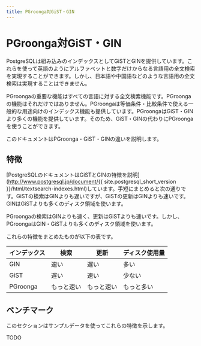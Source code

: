 ```yaml
---
title: PGroonga対GiST・GIN
---
```


# PGroonga対GiST・GIN

PostgreSQLは組み込みのインデックスとしてGiSTとGINを提供しています。これらを使って英語のようにアルファベットと数字だけからなる言語用の全文検索を実現することができます。しかし、日本語や中国語などのような言語用の全文検索は実現することはできません。

PGroongaの重要な機能はすべての言語に対する全文検索機能です。PGroongaの機能はそれだけではありません。PGroongaは等価条件・比較条件で使える一般的な用途向けのインデックス機能も提供しています。PGroongaはGiST・GINより多くの機能を提供しています。そのため、GiST・GINの代わりにPGroongaを使うことができます。

このドキュメントはPGroonga・GiST・GINの違いを説明します。

## 特徴

[PostgreSQLのドキュメントはGiSTとGINの特徴を説明](http://www.postgresql.jp/document/{{ site.postgresql_short_version }}/html/textsearch-indexes.html)しています。手短にまとめると次の通りです。GiSTの検索はGINよりも遅いですが、GiSTの更新はGINよりも速いです。GINはGiSTよりも多くのディスク領域を使います。

PGroongaの検索はGINよりも速く、更新はGiSTよりも速いです。しかし、PGroongaはGIN・GiSTよりも多くのディスク領域を使います。

これらの特徴をまとめたものが以下の表です。

インデックス | 検索       | 更新      | ディスク使用量
----------- | ---------- | --------- | -------------
GIN         | 速い       | 遅い       | 多い
GiST        | 遅い       | 速い       | 少ない
PGroonga    | もっと速い | もっと速い | もっと多い

## ベンチマーク

このセクションはサンプルデータを使ってこれらの特徴を示します。

TODO
